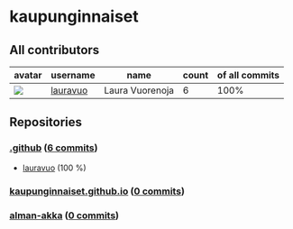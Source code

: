 
# kaupunginnaiset

## All contributors

| avatar | username | name | count | of all commits |
|--------|----------|------|---------|---|
| ![](https://avatars.githubusercontent.com/u/29113682?s=35&v=4) | [lauravuo](https://github.com/lauravuo) | Laura Vuorenoja | 6 | 100%

## Repositories

### [.github](https://github.com/kaupunginnaiset/.github) ([6 commits](https://github.com/kaupunginnaiset/.github/graphs/contributors))

* [lauravuo](https://github.com/lauravuo) (100 %)
    
### [kaupunginnaiset.github.io](https://github.com/kaupunginnaiset/kaupunginnaiset.github.io) ([0 commits](https://github.com/kaupunginnaiset/kaupunginnaiset.github.io/graphs/contributors))


    
### [alman-akka](https://github.com/kaupunginnaiset/alman-akka) ([0 commits](https://github.com/kaupunginnaiset/alman-akka/graphs/contributors))


    
    